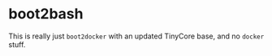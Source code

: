 # boot2bash
This is really just `boot2docker` with an updated TinyCore base, and no `docker` stuff.
